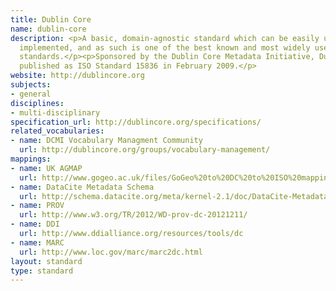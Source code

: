 ```yaml
---
title: Dublin Core
name: dublin-core
description: <p>A basic, domain-agnostic standard which can be easily understood and
  implemented, and as such is one of the best known and most widely used metadata
  standards.</p><p>Sponsored by the Dublin Core Metadata Initiative, Dublin Core was
  published as ISO Standard 15836 in February 2009.</p>
website: http://dublincore.org
subjects:
- general
disciplines:
- multi-disciplinary
specification_url: http://dublincore.org/specifications/
related_vocabularies:
- name: DCMI Vocabulary Managment Community
  url: http://dublincore.org/groups/vocabulary-management/
mappings:
- name: UK AGMAP
  url: http://www.gogeo.ac.uk/files/GoGeo%20to%20DC%20to%20ISO%20mapping.pdf
- name: DataCite Metadata Schema
  url: http://schema.datacite.org/meta/kernel-2.1/doc/DataCite-MetadataKernel_v2.1.pdf
- name: PROV
  url: http://www.w3.org/TR/2012/WD-prov-dc-20121211/
- name: DDI
  url: http://www.ddialliance.org/resources/tools/dc
- name: MARC
  url: http://www.loc.gov/marc/marc2dc.html
layout: standard
type: standard
---
```


